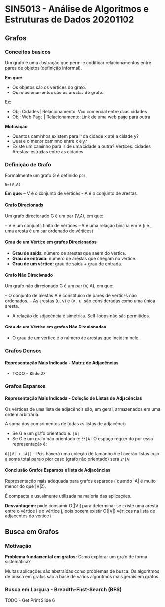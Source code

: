 # SIN5013 - Análise de Algoritmos e Estruturas de Dados 20201102

## Grafos
### Conceitos basicos
Um grafo é uma abstração que permite codificar relacionamentos entre pares de objetos (definição informal).

**Em que:**
- Os objetos são os vértices do grafo.
- Os relacionamentos são as arestas do grafo.

Ex:
- Obj: Cidades | Relacionamento: Voo comercial entre duas cidades
- Obj: Web Page | Relacionamento: Link de uma web page para outra

**Motivação** 
- Quantos caminhos existem para ir da cidade x até a cidade y?
- Qual é o menor caminho entre x e y?
- Existe um caminho para ir de uma cidade a outra?
Vértices: cidades
Arestas: estradas entre as cidades

### Definição de Grafo
Formalmente um grafo G é definido por:

`G=(V,A)`

**Em que:**
– V é o conjunto de vértices
– A é o conjunto de arestas

#### Grafo Direcionado
Um grafo direcionado G é um par (V,A), em que:

– V é um conjunto finito de vértices
– A é uma relação binária em V (i.e., uma aresta é um par ordenado de  vértices)

#### Grau de um Vértice em grafos Direcionados
- **Grau de saída:** número de arestas que saem do vértice.
- **Grau de entrada:** número de arestas que chegam no vértice.
- **Grau de um vértice:** grau de saída + grau de entrada.

#### Grafo Não Direcionado
Um grafo não direcionado G é um par (V, A), em que:

– O conjunto de arestas A é constituído de pares de vértices não ordenados.
– As arestas (u, v) e (v , u) são consideradas como uma única aresta.
- A relação de adjacência é simétrica. Self-loops não são permitidos.

#### Grau de um Vértice em grafos Não Direcionados
- O grau de um vértice é o número de arestas que incidem nele.

### Grafos Densos
#### Representação Mais Indicada - Matriz de Adjacências
- TODO - Slide 27

### Grafos Esparsos
#### Representação Mais Indicada - Coleção de Listas de Adjacências
Os vértices de uma lista de adjacência são, em geral, armazenados em uma ordem arbitrária.

A soma dos comprimentos de todas as listas de adjacência
- Se G é um grafo orientado é: `|A|`
- Se G é um grafo não orientado é: `2*|A|`
O espaço requerido por essa representação é:

`O(|V| + |A|)` - Pois haverá uma coleção de tamanho `V` e haverão listas cujo a soma total para o pior caso (grafo não orientado) será `2*|A|`

#### Conclusão Grafos Esparsos e lista de Adjacências
Representação mais adequada para grafos esparsos ( quando |A| é muito menor do que |V|2).

É compacta e usualmente utilizada na maioria das aplicações.

**Desvantagem:** pode consumir O(|V|) para determinar se existe uma aresta entre o vértice i e o vértice j, pois podem existir O(|V|) vértices na lista de adjacentes do vértice i. 

## Busca em Grafos
### Motivação
**Problema fundamental em grafos:**
Como explorar um grafo de forma sistemática?

Muitas aplicações são abstraídas como problemas de busca.
Os algoritmos de busca em grafos são a base de vários algoritmos mais gerais em grafos. 

### Busca em Largura - Breadth-First-Search (BFS)

TODO - Get Print Slide 6